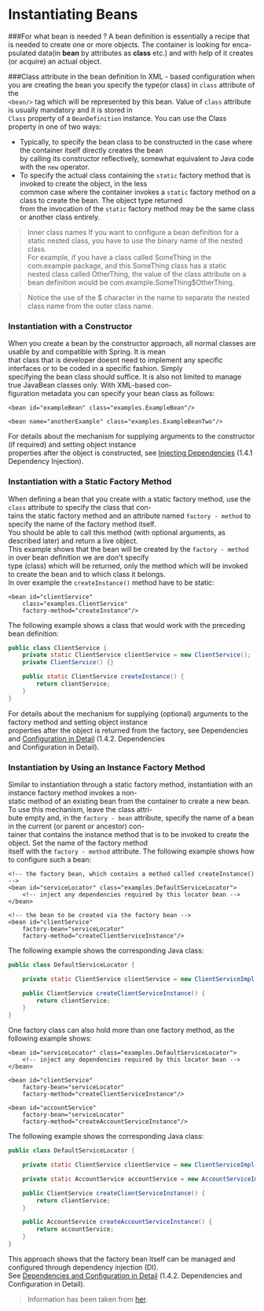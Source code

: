 # Instantiating Beans


###For what bean is needed ?
A bean definition is essentially a recipe that is needed to create one or more objects. The container is looking for enca-  
psulated data(in **bean** by attributes as **class** etc.) and with help of it creates (or acquire) an actual object.  


###Class attribute in the bean definition
In XML - based configuration when you are creating the bean you specify the type(or class) in `class` attribute of the  
`<bean/>` tag which will be represented by this bean. Value of `class` attribute is usually mandatory and it is stored in  
`Class` property of a `BeanDefinition` instance. You can use the Class property in one of two ways:

* Typically, to specify the bean class to be constructed in the case where the container itself directly creates the bean  
by calling its constructor reflectively, somewhat equivalent to Java code with the `new` operator.
* To specify the actual class containing the `static` factory method that is invoked to create the object, in the less  
common case where the container invokes a `static` factory method on a class to create the bean. The object type returned  
from the invocation of the `static` factory method may be the same class or another class entirely.  

>Inner class names
If you want to configure a bean definition for a static nested class, you have to use the binary name of the nested class.  
For example, if you have a class called SomeThing in the com.example package, and this SomeThing class has a static  
nested class called OtherThing, the value of the class attribute on a bean definition would be com.example.SomeThing$OtherThing.  

>Notice the use of the $ character in the name to separate the nested class name from the outer class name.  


### Instantiation with a Constructor
When you create a bean by the constructor approach, all normal classes are usable by and compatible with Spring. It is mean  
that class that is developer doesnt need to implement any specific interfaces or to be coded in a specific fashion. Simply  
specifying the bean class should suffice. It is also not limited to manage true JavaBean classes only. With XML-based con-  
figuration metadata you can specify your bean class as follows:  


```mxml
<bean id="exampleBean" class="examples.ExampleBean"/>

<bean name="anotherExample" class="examples.ExampleBeanTwo"/>
```


For details about the mechanism for supplying arguments to the constructor (if required) and setting object instance  
properties after the object is constructed, see [Injecting Dependencies](https://docs.spring.io/spring/docs/current/spring-framework-reference/core.html#beans-factory-collaborators) (1.4.1 Dependency Injection).  


### Instantiation with a Static Factory Method
When defining a bean that you create with a static factory method, use the `class` attribute to specify the class that con-  
tains the static factory method and an attribute named `factory - method` to specify the name of the factory method itself.  
You should be able to call this method (with optional arguments, as described later) and return a live object.  
This example shows that the bean will be created by the `factory - method` in over bean definition we are don't specify  
type (class) which will be returned, only the method which will be invoked to create the bean and to which class it belongs.  
In over example the `createInstance()` method have to be static:


```mxml
<bean id="clientService"
    class="examples.ClientService"
    factory-method="createInstance"/>
```


The following example shows a class that would work with the preceding bean definition:


```java
public class ClientService {
    private static ClientService clientService = new ClientService();
    private ClientService() {}

    public static ClientService createInstance() {
        return clientService;
    }
}
```


For details about the mechanism for supplying (optional) arguments to the factory method and setting object instance  
properties after the object is returned from the factory, see Dependencies and [Configuration in Detail](https://docs.spring.io/spring/docs/current/spring-framework-reference/core.html#beans-factory-properties-detailed) (1.4.2. Dependencies  
and Configuration in Detail).  


### Instantiation by Using an Instance Factory Method
Similar to instantiation through a static factory method, instantiation with an instance factory method invokes a non-  
static method of an existing bean from the container to create a new bean. To use this mechanism, leave the class attri-  
bute empty and, in the `factory - bean` attribute, specify the name of a bean in the current (or parent or ancestor) con-  
tainer that contains the instance method that is to be invoked to create the object. Set the name of the factory method  
itself with the `factory - method` attribute. The following example shows how to configure such a bean:  


```mxml
<!-- the factory bean, which contains a method called createInstance() -->
<bean id="serviceLocator" class="examples.DefaultServiceLocator">
    <!-- inject any dependencies required by this locator bean -->
</bean>

<!-- the bean to be created via the factory bean -->
<bean id="clientService"
    factory-bean="serviceLocator"
    factory-method="createClientServiceInstance"/>
```


The following example shows the corresponding Java class:


```java
public class DefaultServiceLocator {

    private static ClientService clientService = new ClientServiceImpl();

    public ClientService createClientServiceInstance() {
        return clientService;
    }
}
```


One factory class can also hold more than one factory method, as the following example shows:


```mxml
<bean id="serviceLocator" class="examples.DefaultServiceLocator">
    <!-- inject any dependencies required by this locator bean -->
</bean>

<bean id="clientService"
    factory-bean="serviceLocator"
    factory-method="createClientServiceInstance"/>

<bean id="accountService"
    factory-bean="serviceLocator"
    factory-method="createAccountServiceInstance"/>
```


The following example shows the corresponding Java class:


```java
public class DefaultServiceLocator {

    private static ClientService clientService = new ClientServiceImpl();

    private static AccountService accountService = new AccountServiceImpl();

    public ClientService createClientServiceInstance() {
        return clientService;
    }

    public AccountService createAccountServiceInstance() {
        return accountService;
    }
}
```


This approach shows that the factory bean itself can be managed and configured through dependency injection (DI).  
See [Dependencies and Configuration in Detail](https://docs.spring.io/spring/docs/current/spring-framework-reference/core.html#beans-factory-properties-detailed) (1.4.2. Dependencies and Configuration in Detail).  

>Information has been taken from [her](https://docs.spring.io/spring/docs/current/spring-framework-reference/core.html).  
